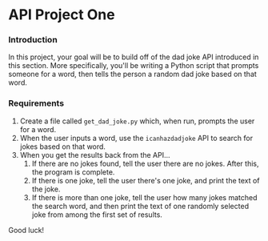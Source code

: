# API Project One

### Introduction

In this project, your goal will be to build off of the dad joke API introduced in this section. More specifically, you'll be writing a Python script that prompts someone for a word, then tells the person a random dad joke based on that word.

### Requirements

1. Create a file called `get_dad_joke.py` which, when run, prompts the user for a word.
2. When the user inputs a word, use the `icanhazdadjoke` API to search for jokes based on that word.
3. When you get the results back from the API...
    1. If there are no jokes found, tell the user there are no jokes. After this, the program is complete.
    2. If there is one joke, tell the user there's one joke, and print the text of the joke.
    3. If there is more than one joke, tell the user how many jokes matched the search word, and then print the text of one randomly selected joke from among the first set of results.

Good luck!